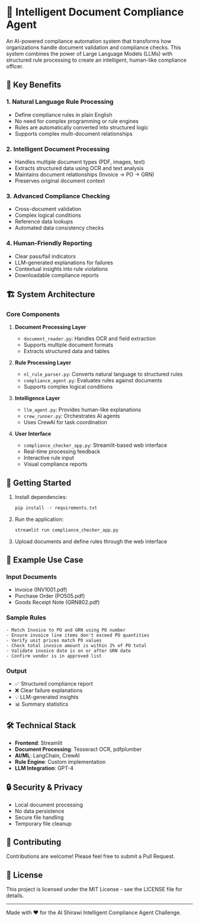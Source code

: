 # 📄 Intelligent Document Compliance Agent

An AI-powered compliance automation system that transforms how organizations handle document validation and compliance checks. This system combines the power of Large Language Models (LLMs) with structured rule processing to create an intelligent, human-like compliance officer.

## 🌟 Key Benefits

### 1. Natural Language Rule Processing
- Define compliance rules in plain English
- No need for complex programming or rule engines
- Rules are automatically converted into structured logic
- Supports complex multi-document relationships

### 2. Intelligent Document Processing
- Handles multiple document types (PDF, images, text)
- Extracts structured data using OCR and text analysis
- Maintains document relationships (Invoice → PO → GRN)
- Preserves original document context

### 3. Advanced Compliance Checking
- Cross-document validation
- Complex logical conditions
- Reference data lookups
- Automated data consistency checks

### 4. Human-Friendly Reporting
- Clear pass/fail indicators
- LLM-generated explanations for failures
- Contextual insights into rule violations
- Downloadable compliance reports

## 🏗️ System Architecture

### Core Components

1. **Document Processing Layer**
   - `document_reader.py`: Handles OCR and field extraction
   - Supports multiple document formats
   - Extracts structured data and tables

2. **Rule Processing Layer**
   - `nl_rule_parser.py`: Converts natural language to structured rules
   - `compliance_agent.py`: Evaluates rules against documents
   - Supports complex logical conditions

3. **Intelligence Layer**
   - `llm_agent.py`: Provides human-like explanations
   - `crew_runner.py`: Orchestrates AI agents
   - Uses CrewAI for task coordination

4. **User Interface**
   - `compliance_checker_app.py`: Streamlit-based web interface
   - Real-time processing feedback
   - Interactive rule input
   - Visual compliance reports

## 🚀 Getting Started

1. Install dependencies:
   ```bash
   pip install -r requirements.txt
   ```

2. Run the application:
   ```bash
   streamlit run compliance_checker_app.py
   ```

3. Upload documents and define rules through the web interface

## 📝 Example Use Case

### Input Documents
- Invoice (INV1001.pdf)
- Purchase Order (PO505.pdf)
- Goods Receipt Note (GRN802.pdf)

### Sample Rules
```
- Match Invoice to PO and GRN using PO number
- Ensure invoice line items don't exceed PO quantities
- Verify unit prices match PO values
- Check total invoice amount is within 2% of PO total
- Validate invoice date is on or after GRN date
- Confirm vendor is in approved list
```

### Output
- ✅ Structured compliance report
- ❌ Clear failure explanations
- 💡 LLM-generated insights
- 📊 Summary statistics

## 🛠️ Technical Stack

- **Frontend**: Streamlit
- **Document Processing**: Tesseract OCR, pdfplumber
- **AI/ML**: LangChain, CrewAI
- **Rule Engine**: Custom implementation
- **LLM Integration**: GPT-4

## 🔒 Security & Privacy

- Local document processing
- No data persistence
- Secure file handling
- Temporary file cleanup

## 🤝 Contributing

Contributions are welcome! Please feel free to submit a Pull Request.

## 📄 License

This project is licensed under the MIT License - see the LICENSE file for details.

---

Made with ❤️ for the Al Shirawi Intelligent Compliance Agent Challenge.